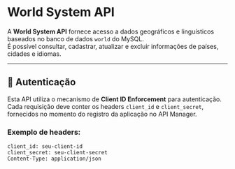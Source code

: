 # World System API

A **World System API** fornece acesso a dados geográficos e linguísticos baseados no banco de dados `world` do MySQL.  
É possível consultar, cadastrar, atualizar e excluir informações de países, cidades e idiomas.

---

## 🔐 Autenticação

Esta API utiliza o mecanismo de **Client ID Enforcement** para autenticação.  
Cada requisição deve conter os headers `client_id` e `client_secret`, fornecidos no momento do registro da aplicação no API Manager.

### Exemplo de headers:
```http
client_id: seu-client-id
client_secret: seu-client-secret
Content-Type: application/json
